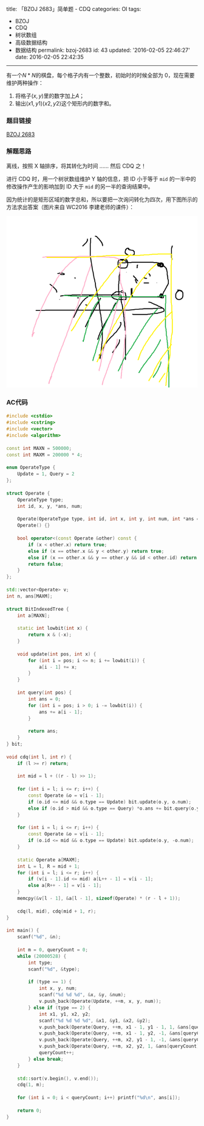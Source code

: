 title: 「BZOJ 2683」简单题 - CDQ
categories: OI
tags: 
  - BZOJ
  - CDQ
  - 树状数组
  - 高级数据结构
  - 数据结构
permalink: bzoj-2683
id: 43
updated: '2016-02-05 22:46:27'
date: 2016-02-05 22:42:35
---

有一个$N*N$的棋盘，每个格子内有一个整数，初始时的时候全部为 0，现在需要维护两种操作：

1. 将格子$(x,y)$里的数字加上$A$；
2. 输出$(x1,y1)(x2,y2)$这个矩形内的数字和。

<!-- more -->

### 题目链接
[BZOJ 2683](http://www.lydsy.com/JudgeOnline/problem.php?id=2683)

### 解题思路
离线，按照 X 轴排序，将其转化为时间 …… 然后 CDQ 之！

进行 CDQ 时，用一个树状数组维护 Y 轴的信息，把 ID 小于等于 `mid` 的一半中的修改操作产生的影响加到 ID 大于 `mid` 的另一半的查询结果中。

因为统计的是矩形区域的数字总和，所以要把一次询问转化为四次，用下图所示的方法求出答案（图片来自 WC2016 李建老师的课件）：

![cdq](bzoj-2683/cdq.png)

### AC代码
```cpp
#include <cstdio>
#include <cstring>
#include <vector>
#include <algorithm>

const int MAXN = 500000;
const int MAXM = 200000 * 4;

enum OperateType {
	Update = 1, Query = 2
};

struct Operate {
	OperateType type;
	int id, x, y, *ans, num;

	Operate(OperateType type, int id, int x, int y, int num, int *ans = NULL) : type(type), id(id), x(x), y(y), ans(ans), num(num) {}
	Operate() {}

	bool operator<(const Operate &other) const {
		if (x < other.x) return true;
		else if (x == other.x && y < other.y) return true;
		else if (x == other.x && y == other.y && id < other.id) return true;
		return false;
	}
};

std::vector<Operate> v;
int n, ans[MAXM];

struct BitIndexedTree {
	int a[MAXN];

	static int lowbit(int x) {
		return x & (-x);
	}

	void update(int pos, int x) {
		for (int i = pos; i <= n; i += lowbit(i)) {
			a[i - 1] += x;
		}
	}

	int query(int pos) {
		int ans = 0;
		for (int i = pos; i > 0; i -= lowbit(i)) {
			ans += a[i - 1];
		}

		return ans;
	}
} bit;

void cdq(int l, int r) {
	if (l >= r) return;

	int mid = l + ((r - l) >> 1);

	for (int i = l; i <= r; i++) {
		const Operate &o = v[i - 1];
		if (o.id <= mid && o.type == Update) bit.update(o.y, o.num);
		else if (o.id > mid && o.type == Query) *o.ans += bit.query(o.y) * o.num;
	}

	for (int i = l; i <= r; i++) {
		const Operate &o = v[i - 1];
		if (o.id <= mid && o.type == Update) bit.update(o.y, -o.num);
	}

	static Operate a[MAXM];
	int L = l, R = mid + 1;
	for (int i = l; i <= r; i++) {
		if (v[i - 1].id <= mid) a[L++ - 1] = v[i - 1];
		else a[R++ - 1] = v[i - 1];
	}
	memcpy(&v[l - 1], &a[l - 1], sizeof(Operate) * (r - l + 1));

	cdq(l, mid), cdq(mid + 1, r);
}

int main() {
	scanf("%d", &n);

	int m = 0, queryCount = 0;
	while (20000528) {
		int type;
		scanf("%d", &type);

		if (type == 1) {
			int x, y, num;
			scanf("%d %d %d", &x, &y, &num);
			v.push_back(Operate(Update, ++m, x, y, num));
		} else if (type == 2) {
			int x1, y1, x2, y2;
			scanf("%d %d %d %d", &x1, &y1, &x2, &y2);
			v.push_back(Operate(Query, ++m, x1 - 1, y1 - 1, 1, &ans[queryCount]));
			v.push_back(Operate(Query, ++m, x1 - 1, y2, -1, &ans[queryCount]));
			v.push_back(Operate(Query, ++m, x2, y1 - 1, -1, &ans[queryCount]));
			v.push_back(Operate(Query, ++m, x2, y2, 1, &ans[queryCount]));
			queryCount++;
		} else break;
	}

	std::sort(v.begin(), v.end());
	cdq(1, m);

	for (int i = 0; i < queryCount; i++) printf("%d\n", ans[i]);

	return 0;
}
```
